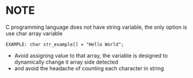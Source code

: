 # NOTE

C programming language does not have string variable, the only option is use char array variable

```
EXAMPLE: char str_example[] = "Hello World";
```

- Avoid assigning value to that array, the variable is designed to dynamically change it array side detected
- and avoid the headache of counting each character in string